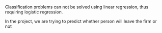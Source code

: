 
Classification problems can not be solved using linear regression, thus requiring logistic regression.

In the project, we are trying to predict whether person will leave the firm or not 

